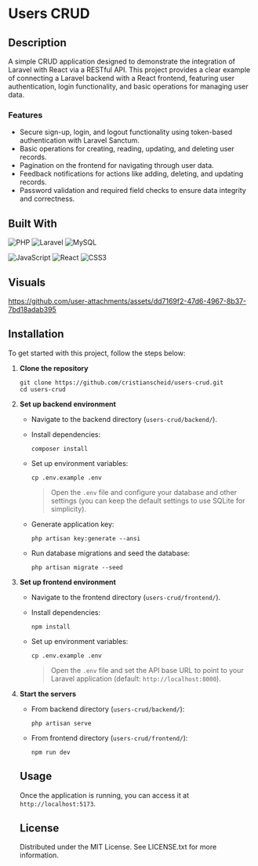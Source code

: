 # Users CRUD

## Description

A simple CRUD application designed to demonstrate the integration of Laravel with React via a RESTful API. This project provides a clear example of connecting a Laravel backend with a React frontend, featuring user authentication, login functionality, and basic operations for managing user data.

### Features

- Secure sign-up, login, and logout functionality using token-based authentication with Laravel Sanctum.
- Basic operations for creating, reading, updating, and deleting user records.
- Pagination on the frontend for navigating through user data.
- Feedback notifications for actions like adding, deleting, and updating records.
- Password validation and required field checks to ensure data integrity and correctness.

## Built With

![PHP](https://img.shields.io/badge/PHP-8.3-gray?logo=php&style=for-the-badge)
![Laravel](https://img.shields.io/badge/Laravel-11.20-gray?logo=laravel&style=for-the-badge)
![MySQL](https://img.shields.io/badge/MySQL-8.0-gray?logo=mysql&style=for-the-badge)

![JavaScript](https://img.shields.io/badge/JavaScript-ES6-gray?logo=javascript&style=for-the-badge)
![React](https://img.shields.io/badge/React-18.3-gray?logo=react&style=for-the-badge)
![CSS3](https://img.shields.io/badge/CSS3-gray?logo=css3&style=for-the-badge)

## Visuals

https://github.com/user-attachments/assets/dd7169f2-47d6-4967-8b37-7bd18adab395

## Installation

To get started with this project, follow the steps below:

1.  **Clone the repository**

    ```
    git clone https://github.com/cristianscheid/users-crud.git
    cd users-crud
    ```

2.  **Set up backend environment**

    - Navigate to the backend directory (`users-crud/backend/`).
    - Install dependencies:

      ```
      composer install
      ```

    - Set up environment variables:

      ```
      cp .env.example .env
      ```

      > Open the `.env` file and configure your database and other settings (you can keep the default settings to use SQLite for simplicity).

    - Generate application key:

      ```
      php artisan key:generate --ansi
      ```

    - Run database migrations and seed the database:

      ```
      php artisan migrate --seed
      ```

3.  **Set up frontend environment**

    - Navigate to the frontend directory (`users-crud/frontend/`).
    - Install dependencies:

      ```
      npm install
      ```

    - Set up environment variables:

      ```
      cp .env.example .env
      ```

      > Open the `.env` file and set the API base URL to point to your Laravel application (default: `http://localhost:8000`).

4.  **Start the servers**

    - From backend directory (`users-crud/backend/`):

      ```
      php artisan serve
      ```

    - From frontend directory (`users-crud/frontend/`):

      ```
      npm run dev
      ```

    ## Usage

    Once the application is running, you can access it at `http://localhost:5173`.

    ## License

    Distributed under the MIT License. See LICENSE.txt for more information.
